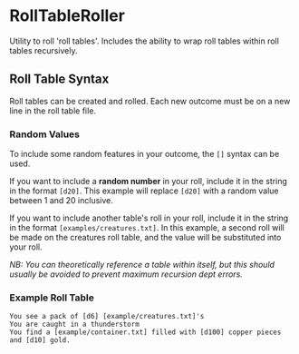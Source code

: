 # RollTableRoller

Utility to roll 'roll tables'. Includes the ability to wrap roll tables within roll tables recursively.

## Roll Table Syntax
Roll tables can be created and rolled. Each new outcome must be on a new line in the roll table file.

### Random Values
To include some random features in your outcome, the `[]` syntax can be used.

If you want to include a **random number** in your roll, include it in the string in the format `[d20]`. This example will replace `[d20]` with a random value between 1 and 20 inclusive.

If you want to include another table's roll in your roll, include it in the string in the format `[examples/creatures.txt]`. In this example, a second roll will be made on the creatures roll table, and the value will be substituted into your roll.

_NB: You can theoretically reference a table within itself, but this should usually be avoided to prevent maximum recursion dept errors._

### Example Roll Table
```
You see a pack of [d6] [example/creatures.txt]'s
You are caught in a thunderstorm
You find a [example/container.txt] filled with [d100] copper pieces and [d10] gold. 
```


